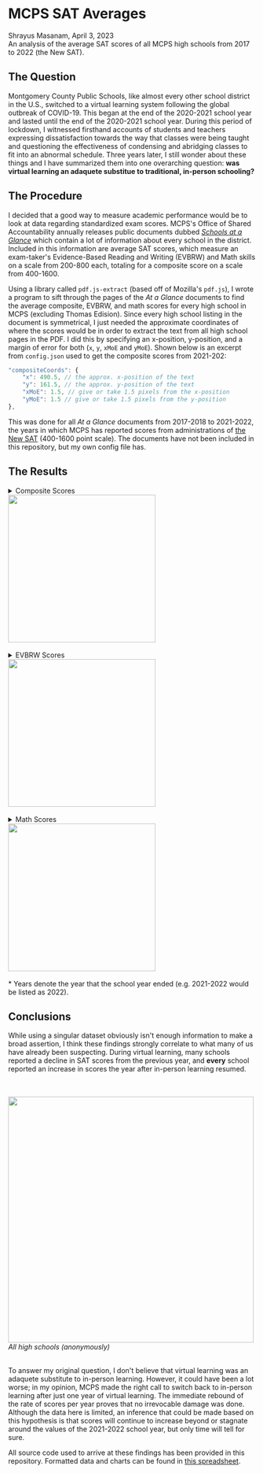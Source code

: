 # MCPS SAT Averages
Shrayus Masanam, April 3, 2023<br>
An analysis of the average SAT scores of all MCPS high schools from 2017 to 2022 (the New SAT).
## The Question
Montgomery County Public Schools, like almost every other school district in the U.S., switched to a virtual learning system following the global outbreak of COVID-19. This began at the end of the 2020-2021 school year and lasted until the end of the 2020-2021 school year. During this period of lockdown, I witnessed firsthand accounts of students and teachers expressing dissatisfaction towards the way that classes were being taught and questioning the effectiveness of condensing and abridging classes to fit into an abnormal schedule. Three years later, I still wonder about these things and I have summarized them into one overarching question: **was virtual learning an adaquete substitue to traditional, in-person schooling?**

## The Procedure
I decided that a good way to measure academic performance would be to look at data regarding standardized exam scores. MCPS's Office of Shared Accountability annually releases public documents dubbed [*Schools at a Glance*](https://ww2.montgomeryschoolsmd.org/departments/sharedaccountability/glance/) which contain a lot of information about every school in the district. Included in this information are average SAT scores, which measure an exam-taker's Evidence-Based Reading and Writing (EVBRW) and Math skills on a scale from 200-800 each, totaling for a composite score on a scale from 400-1600.

Using a library called `pdf.js-extract` (based off of Mozilla's `pdf.js`), I wrote a program to sift through the pages of the *At a Glance* documents to find the average composite, EVBRW, and math scores for every high school in MCPS (excluding Thomas Edision). Since every high school listing in the document is symmetrical, I just needed the approximate coordinates of where the scores would be in order to extract the text from all high school pages in the PDF. I did this by specifying an x-position, y-position, and a margin of error for both (`x`, `y`, `xMoE` and `yMoE`). Shown below is an excerpt from `config.json` used to get the composite scores from 2021-202:
```js
"compositeCoords": {
    "x": 490.5, // the approx. x-position of the text
    "y": 161.5, // the approx. y-position of the text
    "xMoE": 1.5, // give or take 1.5 pixels from the x-position
    "yMoE": 1.5 // give or take 1.5 pixels from the y-position
},
```
This was done for all *At a Glance* documents from 2017-2018 to 2021-2022, the years in which MCPS has reported scores from administrations of [the New SAT](https://newsroom.collegeboard.org/one-year-first-administration-march-2016-students-say-new-sat-makes-it-easier-show-their-best-work) (400-1600 point scale). The documents have not been included in this repository, but my own config file has.

## The Results

<details>
<summary>Composite Scores</summary>

| School               | 2018 | 2019 | 2020 | 2021 | 2022 |
|----------------------|------|------|------|------|------|
| Bethesda-Chevy Chase | 1249 | 1249 | 1200 | 1203 | 1281 |
| Montgomery Blair     | 1142 | 1216 | 1202 | 1221 | 1314 |
| James Hubert Blake   | 1036 | 1086 | 1052 | 1024 | 1111 |
| Winston Churchill    | 1252 | 1341 | 1291 | 1298 | 1329 |
| Clarksburg           | 1089 | 1112 | 1077 | 1045 | 1162 |
| Damascus             | 1138 | 1148 | 1132 | 1101 | 1153 |
| Albert Einstein      | 1039 | 1076 | 1020 | 1003 | 1128 |
| Gaithersburg         | 1043 | 1063 |  980 |  931 | 1074 |
| Walter Johnson       | 1213 | 1239 | 1234 | 1224 | 1246 |
| John F. Kennedy      |  961 |  985 |  897 |  894 | 1014 |
| Col. Zadok Magruder  | 1093 | 1127 | 1067 | 1049 | 1144 |
| Richard Montgomery   | 1201 | 1237 | 1255 | 1228 | 1297 |
| Northwest            | 1145 | 1138 | 1091 | 1092 | 1213 |
| Northwood            | 1014 | 1024 |  973 |  958 | 1087 |
| Paint Branch         | 1064 | 1062 | 1024 | 1012 | 1079 |
| Poolesville          | 1296 | 1354 | 1330 | 1309 | 1391 |
| Quince Orchard       | 1134 | 1166 | 1120 | 1123 | 1178 |
| Rockville            | 1107 | 1110 | 1106 | 1033 | 1144 |
| Seneca Valley        | 1048 | 1053 |  981 |  950 | 1051 |
| Sherwood             | 1150 | 1183 | 1128 | 1104 | 1171 |
| Springbrook          | 1043 | 1070 | 1027 |  966 | 1123 |
| Watkins Mill         | 1119 | 1050 |  917 |  902 | 1052 |
| Wheaton              | 1002 | 1125 | 1084 | 1029 | 1151 |
| Walt Whitman         | 1289 | 1330 | 1339 | 1297 | 1350 |
| Thomas S. Wootton    | 1230 | 1322 | 1315 | 1281 | 1325 |

</details>
<a href="https://user-images.githubusercontent.com/45981228/229511205-85bbef89-d8c8-4a27-a1fc-5aedc83209ab.svg"><img width="300" src="https://user-images.githubusercontent.com/45981228/229511205-85bbef89-d8c8-4a27-a1fc-5aedc83209ab.svg"></a>
<br><br>
<details>
<summary>EVBRW Scores</summary>

| School               | 2018 | 2019 | 2020 | 2021 | 2022 |
|----------------------|------|------|------|------|------|
| Bethesda-Chevy Chase |  634 |  628 |  606 |  608 |  642 |
| Montgomery Blair     |  573 |  611 |  605 |  614 |  659 |
| James Hubert Blake   |  535 |  556 |  541 |  530 |  570 |
| Winston Churchill    |  624 |  660 |  638 |  641 |  653 |
| Clarksburg           |  548 |  560 |  546 |  530 |  583 |
| Damascus             |  574 |  576 |  567 |  557 |  578 |
| Albert Einstein      |  533 |  550 |  527 |  519 |  587 |
| Gaithersburg         |  532 |  539 |  502 |  479 |  547 |
| Walter Johnson       |  608 |  620 |  621 |  612 |  625 |
| John F. Kennedy      |  488 |  501 |  456 |  455 |  513 |
| Col. Zadok Magruder  |  550 |  564 |  536 |  532 |  575 |
| Richard Montgomery   |  602 |  615 |  625 |  617 |  645 |
| Northwest            |  571 |  568 |  548 |  548 |  603 |
| Northwood            |  520 |  525 |  500 |  499 |  563 |
| Paint Branch         |  537 |  535 |  517 |  514 |  542 |
| Poolesville          |  647 |  669 |  659 |  655 |  692 |
| Quince Orchard       |  567 |  586 |  561 |  563 |  591 |
| Rockville            |  557 |  562 |  561 |  527 |  581 |
| Seneca Valley        |  529 |  537 |  498 |  485 |  526 |
| Sherwood             |  583 |  595 |  569 |  560 |  591 |
| Springbrook          |  527 |  541 |  518 |  492 |  560 |
| Watkins Mill         |  562 |  534 |  467 |  465 |  540 |
| Wheaton              |  500 |  557 |  543 |  518 |  579 |
| Walt Whitman         |  639 |  659 |  661 |  644 |  669 |
| Thomas S. Wootton    |  610 |  647 |  644 |  631 |  649 |

</details>
<a href="https://user-images.githubusercontent.com/45981228/229510523-fc295968-a265-4673-b0c7-66ef78837d7d.svg"><img width="300" src="https://user-images.githubusercontent.com/45981228/229510523-fc295968-a265-4673-b0c7-66ef78837d7d.svg"></a>
<br><br>
<details>
<summary>Math Scores</summary>

| School               | 2018 | 2019 | 2020 | 2021 | 2022 |
|----------------------|------|------|------|------|------|
| Bethesda-Chevy Chase |  616 |  622 |  594 |  595 |  639 |
| Montgomery Blair     |  569 |  605 |  596 |  607 |  655 |
| James Hubert Blake   |  501 |  530 |  511 |  494 |  540 |
| Winston Churchill    |  628 |  681 |  653 |  656 |  676 |
| Clarksburg           |  541 |  552 |  531 |  515 |  580 |
| Damascus             |  564 |  573 |  565 |  544 |  575 |
| Albert Einstein      |  506 |  526 |  494 |  483 |  541 |
| Gaithersburg         |  512 |  524 |  478 |  452 |  526 |
| Walter Johnson       |  605 |  619 |  613 |  611 |  622 |
| John F. Kennedy      |  473 |  485 |  441 |  439 |  501 |
| Col. Zadok Magruder  |  543 |  563 |  530 |  518 |  569 |
| Richard Montgomery   |  599 |  622 |  630 |  611 |  652 |
| Northwest            |  573 |  570 |  544 |  544 |  610 |
| Northwood            |  494 |  499 |  473 |  459 |  524 |
| Paint Branch         |  527 |  526 |  507 |  498 |  538 |
| Poolesville          |  649 |  685 |  671 |  654 |  700 |
| Quince Orchard       |  567 |  580 |  559 |  559 |  587 |
| Rockville            |  550 |  548 |  545 |  505 |  564 |
| Seneca Valley        |  519 |  516 |  484 |  465 |  525 |
| Sherwood             |  568 |  588 |  559 |  544 |  580 |
| Springbrook          |  516 |  530 |  509 |  474 |  563 |
| Watkins Mill         |  557 |  515 |  450 |  437 |  512 |
| Wheaton              |  502 |  568 |  541 |  511 |  573 |
| Walt Whitman         |  650 |  671 |  678 |  654 |  682 |
| Thomas S. Wootton    |  619 |  674 |  671 |  650 |  676 |

</details>
<a href="https://user-images.githubusercontent.com/45981228/229511325-0b22b6c0-0e09-4278-89ca-ce9585d37de6.svg"><img width="300" src="https://user-images.githubusercontent.com/45981228/229511325-0b22b6c0-0e09-4278-89ca-ce9585d37de6.svg"></a>
<br><br>
* Years denote the year that the school year ended (e.g. 2021-2022 would be listed as 2022).

## Conclusions
While using a singular dataset obviously isn't enough information to make a broad assertion, I think these findings strongly correlate to what many of us have already been suspecting. During virtual learning, many schools reported a decline in SAT scores from the previous year, and **every** school reported an increase in scores the year after in-person learning resumed.

<br><br><a href="https://user-images.githubusercontent.com/45981228/229513229-1b9810b1-89fe-47ed-9839-8ae79af4074a.svg"><img align="center" width="500" src="https://user-images.githubusercontent.com/45981228/229513229-1b9810b1-89fe-47ed-9839-8ae79af4074a.svg"></a><br><em align="center">All high schools (anonymously)</em><br><br>

 To answer my original question, I don't believe that virtual learning was an adaquete substitute to in-person learning. However, it could have been a lot worse; in my opinion, MCPS made the right call to switch back to in-person learning after just one year of virtual learning. The immediate rebound of the rate of scores per year proves that no irrevocable damage was done. Although the data here is limited, an inference that could be made based on this hypothesis is that scores will continue to increase beyond or stagnate around the values of the 2021-2022 school year, but only time will tell for sure.

 All source code used to arrive at these findings has been provided in this repository. Formatted data and charts can be found in <a href="https://docs.google.com/spreadsheets/d/e/2PACX-1vTpLixVcCFD8GmWAjFY5C5BZFseND5ywUNTh0fHVOXy6YvlZ1x9FuOqW5aZHH5ZT3HvVxnbtg_Q-rKd/pubhtml">this spreadsheet</a>.
